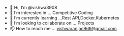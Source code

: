 - 👋 Hi, I’m @vishwa3908
- 👀 I’m interested in ... Competitive Coding
- 🌱 I’m currently learning ...Rest API,Docker,Kubernetes
- 💞️ I’m looking to collaborate on ... Projects
- 📫 How to reach me ... vishwaranjan969@gmail.com

<!---
vishwa3908/vishwa3908 is a ✨ special ✨ repository because its `README.md` (this file) appears on your GitHub profile.
You can click the Preview link to take a look at your changes.
--->
